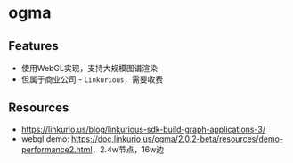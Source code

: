 # ogma

## Features
* 使用WebGL实现，支持大规模图谱渲染
* 但属于商业公司 - `Linkurious`，需要收费

## Resources
* <https://linkurio.us/blog/linkurious-sdk-build-graph-applications-3/>
* webgl demo: <https://doc.linkurio.us/ogma/2.0.2-beta/resources/demo-performance2.html>，2.4w节点，16w边

